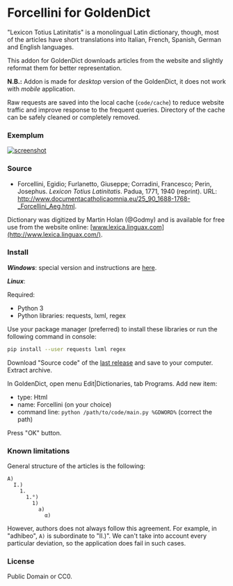# Forcellini for GoldenDict

"Lexicon Totius Latinitatis" is a monolingual Latin dictionary, though, most of the articles have short translations into Italian, French, Spanish, German and English languages.

This addon for GoldenDict downloads articles from the website and slightly reformat them for better representation.

**N.B.:** Addon is made for _desktop_ version of the GoldenDict, it does not work with _mobile_ application.

Raw requests are saved into the local cache (`code/cache`) to reduce website traffic and improve response to the frequent queries. Directory of the cache can be safely cleaned or completely removed.


### Exemplum

[![screenshot](https://user-images.githubusercontent.com/13879891/74778171-1649a880-52ac-11ea-9292-44cce3f3642b.png)
](https://user-images.githubusercontent.com/13879891/74778078-e00c2900-52ab-11ea-80c1-f6c48dd42b71.png)


### Source

* Forcellini, Egidio; Furlanetto, Giuseppe; Corradini, Francesco; Perin, Josephus. _Lexicon Totius Latinitatis_. Padua, 1771, 1940 (reprint). URL: <http://www.documentacatholicaomnia.eu/25_90_1688-1768-_Forcellini_Aeg.html>.

Dictionary was digitized by Martin Holan (@Godmy) and is available for free use from the website online: [www.lexica.linguax.com](http://www.lexica.linguax.com/).


### Install

***Windows***: special version and instructions are [here](../../releases/tag/1.1).

***Linux***:

Required:
* Python 3
* Python libraries: requests, lxml, regex
  
Use your package manager (preferred) to install these libraries or run the following command in console:

```sh
pip install --user requests lxml regex 

```

Download "Source code" of the [last release](../../releases/tag/v1.2) and save to your computer. Extract archive.

In GoldenDict, open menu Edit|Dictionaries, tab Programs. Add new item:

- type: Html
- name: Forcellini (on your choice)
- command line: `python /path/to/code/main.py %GDWORD%` (correct the path)

Press "OK" button.


### Known limitations

General structure of the articles is the following:

```
A)
  I.)
    1.
      1.°)
        1)
          a)
            α)
```

However, authors does not always follow this agreement. For example, in "adhibeo", `A)` is subordinate to "II.)". We can't take into account every particular deviation, so the application does fail in such cases.


### License

Public Domain or CC0.

